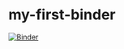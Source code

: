 # my-first-binder
[![Binder](https://mybinder.org/badge_logo.svg)](https://mybinder.org/v2/gh/mqadimi/my-first-binder/HEAD)
